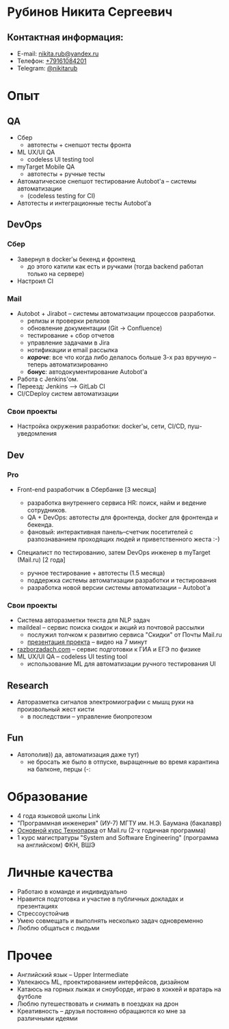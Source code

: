 # Рубинов Никита Сергеевич 

## Контактная информация:
* E-mail: [nikita.rub@yandex.ru](mailto:nikita.rub@yandex.ru) 
* Телефон: [+79161084201](tel:+79161084201)
* Telegram: [@nikitarub](https://t.me/nikitarub)


# Опыт

## QA

* Сбер 
  * автотесты + снепшот тесты фронта
* ML UX/UI QA 
  * codeless UI testing tool
* myTarget Mobile QA
  * автотесты + ручные тесты
* Автоматическое снепшот тестирование Autobot'а – системы автоматизации 
  * (codeless testing for CI)
* Автотесты и интеграционные тесты Autobot'a 


## DevOps 

### Сбер
* Завернул в docker'ы бекенд и фронтенд
	* до этого катили как есть и ручками (тогда backend работал только на сервере)
* Настроил CI

### Mail
* Autobot + Jirabot – системы автоматизации процессов разработки.
  * релизы и проверки релизов
  * обновление документации (Git -> Confluence)
  * тестирование + сбор отчетов
  * управление задачами в Jira
  * нотификации и email рассылка 
  * ***короче***: все что когда либо делалось больше 3-х раз вручную – теперь автоматизированно
  + **бонус**: автодокументирование Autobot'а
* Работа с Jenkins'ом.
* Переезд: Jenkins –> GitLab CI 
* CI/CDeploy систем автоматизации 

### Свои проекты
* Настройка окружения разработки: docker'ы, сети, CI/CD, пуш-уведомления

## Dev

### Pro
* Front-end разработчик в Сбербанке [3 месяца]
	* разработка внутреннего сервиса HR: поиск, найм и ведение сотрудников.
	* QA + DevOps: автотесты для фронтенда, docker для фронтенда и бекенда. 
	* фановый: интерактивная панель–счетчик посетителей с разпознаванием проходящих людей и приветственного жеста :-)

* Специалист по тестированию, затем DevOps инженер в myTarget (Mail.ru) [2 года]
	* ручное тестирование + автотесты (1.5 месяца)
	* поддержка системы автоматизации разработки и тестирования
	* разработка новой версии системы автоматизации – Autobot'а

### Свои проекты 
* Система авторазметки текста для NLP задач
* maildeal – сервис поиска скидок и акций из почтовой рассылки 
	* послужил толчком к развитию сервиса "Скидки" от Почты Mail.ru 
	* [презентация проекта](https://youtu.be/V0ZhU7IBGhc?t=601) – видео на 7 минут
* [razborzadach.com](https://razborzadach.com) – сервис подготовки к ГИА и ЕГЭ по физике
* ML UX/UI QA – codeless UI testing tool
	* использование ML для автоматизации ручного тестирования UI


## Researсh

* Авторазметка сигналов электромиографии с мышц руки на произвольный жест кисти 
	* в последствии – управление биопротезом


## Fun

* Автополив)) да, автоматизация даже тут)
	* не бросать же было в отпуске, выращенные во время карантина на балконе, перцы (-:


# Образование 

* 4 года языковой школы Link
* "Программная инженерия" (ИУ-7) МГТУ им. Н.Э. Баумана (бакалавр)
* [Основной курс Технопарка](https://park.mail.ru/curriculum/program/main/) от Mail.ru (2-х годичная программа)
* 1 курс магистратуры "System and Software Engineering" (программа на английском) ФКН, ВШЭ


# Личные качества

* Работаю в команде и индивидуально
* Нравится подготовка и участие в публичных докладах и презентациях
* Стрессоустойчив
* Умею совмещать и выполнять несколько задач одновременно
* Люблю общаться с людьми


# Прочее

* Английский язык – Upper Intermediate
* Увлекаюсь ML, проектированием интерфейсов, дизайном
* Катаюсь на горных лыжах и сноуборде, играю в хоккей и вратарь на футболе
* Люблю путешествовать и снимать в поездках на дрон
* Креативность – друзья постоянно обращаются ко мне за различными идеями
